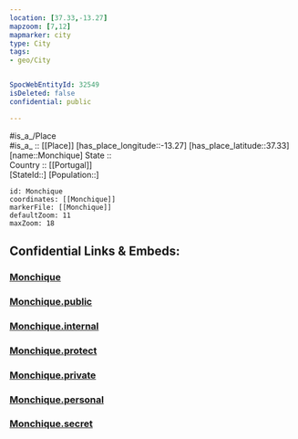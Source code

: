 ```yaml
---
location: [37.33,-13.27] 
mapzoom: [7,12] 
mapmarker: city 
type: City
tags:
- geo/City


SpocWebEntityId: 32549
isDeleted: false
confidential: public

---
```

#is_a_/Place  
#is_a_ :: [[Place]] 
[has_place_longitude::-13.27] 
[has_place_latitude::37.33] 
[name::Monchique] 
State ::  
Country :: [[Portugal]]  
[StateId::] 
[Population::] 



```leaflet
id: Monchique
coordinates: [[Monchique]] 
markerFile: [[Monchique]] 
defaultZoom: 11 
maxZoom: 18
```


## Confidential Links & Embeds: 

### [Monchique](/_Standards/Earth/Continent/Europe/Europe~South/Portugal/City/Monchique.md) 

### [Monchique.public](/_public/Earth/Continent/Europe/Europe~South/Portugal/City/Monchique.public.md) 

### [Monchique.internal](/_internal/Earth/Continent/Europe/Europe~South/Portugal/City/Monchique.internal.md) 

### [Monchique.protect](/_protect/Earth/Continent/Europe/Europe~South/Portugal/City/Monchique.protect.md) 

### [Monchique.private](/_private/Earth/Continent/Europe/Europe~South/Portugal/City/Monchique.private.md) 

### [Monchique.personal](/_personal/Earth/Continent/Europe/Europe~South/Portugal/City/Monchique.personal.md) 

### [Monchique.secret](/_secret/Earth/Continent/Europe/Europe~South/Portugal/City/Monchique.secret.md)

